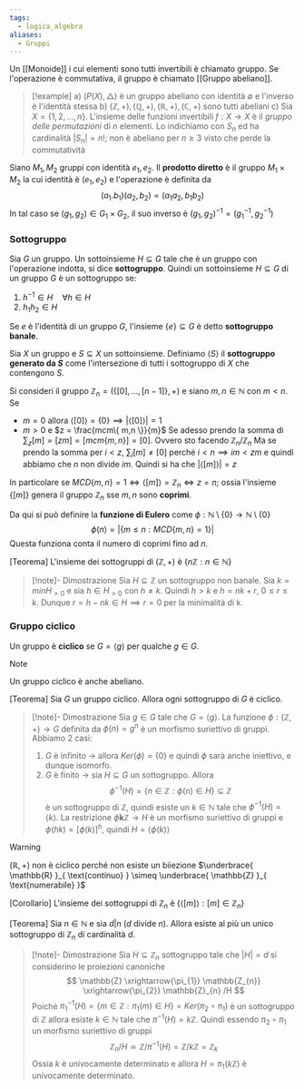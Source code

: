 ```yaml
---
tags:
  - logica_algebra
aliases:
  - Gruppi
---
```

Un [[Monoide]] i cui elementi sono tutti invertibili è chiamato gruppo. Se l'operazione è commutativa, il gruppo è chiamato [[Gruppo abeliano]].

>[!example]
>a) $(P(X), \triangle)$ è un gruppo abeliano con identità $\emptyset$ e l'inverso è l'identità stessa
>b) $(\mathbb{Z}, +), (\mathbb{Q}, +), (\mathbb{R}, +),(\mathbb{C}, +)$ sono tutti abeliani
>c) Sia $X = \{ 1,2,\dots, n \}$. L'insieme delle funzioni invertibili $f: X \to X$ è il *gruppo delle permutazioni* di $n$ elementi. Lo indichiamo con $S_{n}$ ed ha cardinalità $|S_{n}| = n!$; non è abeliano per $n \geq 3$ visto che perde la commutatività

Siano $M_{1}, M_{2}$ gruppi con identità $e_{1},e_{2}$. Il **prodotto diretto** è il gruppo $M_{1}\times M_{2}$ la cui identità è $(e_{1},e_{2})$ e l'operazione è definita da 
$$
(a_{1}.b_{1})(a_{2},b_{2}) = (a_{1}a_{2},b_{1}b_{2})
$$
In tal caso se $(g_{1},g_{2})\in G_{1}\times G_{2}$, il suo inverso è $(g_{1},g_{2})^{-1} = (g_{1}^{-1}, g_{2}^{-1})$
### Sottogruppo

Sia $G$ un gruppo. Un sottoinsieme $H \subseteq G$ tale che è un gruppo con l'operazione indotta, si dice **sottogruppo**. Quindi un sottoinsieme $H \subseteq G$ di un gruppo $G$ è un sottogruppo se:
1) $h^{-1} \in H \quad \forall {h} \in {H}$
2) $h_{1}h_{2} \in H$

Se $e$ è l'identità di un gruppo $G$, l'insieme $\{  e\} \subseteq G$ è detto **sottogruppo banale**.

Sia $X$ un gruppo e $S \subseteq X$ un sottoinsieme. Definiamo $\left< S \right>$ il **sottogruppo generato da $S$**  come l'intersezione di tutti i sottogruppo di $X$ che contengono $S$. 

Si consideri il gruppo $\mathbb{Z}_{n} = (\{ [0],\dots,[n-1] \}, +)$ e siano $m,n \in \mathbb{N}$ con $m<n$. Se
- $m=0$ allora $\left<[0] \right> = \{ 0 \} \implies |\left< [0] \right>| = 1$
- $m>0$ e $z = \frac{mcm\{ m,n \}}{m}$
	Se adesso prendo la somma di $\sum_{z}[m] = [zm] = [mcm\{ m,n \}] = [0]$. Ovvero sto facendo $\mathbb{Z}_{n}/\mathbb{Z}_{n}$ 
	Ma se prendo la somma per $i<z$, $\sum_{i}[m] \neq [0]$ perché $i< n \implies im < zm$ e quindi abbiamo che $n$ non divide $im$. Quindi si ha che $|\left<  [m]\right>| = z$

In particolare se $MCD\{ m,n \}= 1 \iff \left< [m] \right>=\mathbb{Z}_{n} \iff z=n$; ossia l'insieme $\{ [m] \}$ genera il gruppo $\mathbb{Z}_{n}$ sse $m,n$ sono **coprimi**.

Da qui si può definire la **funzione di Eulero** come $\phi: \mathbb{N} \setminus \{ 0 \} \to \mathbb{N}\setminus \{ 0 \}$
$$
\phi(n) = \left| \{ m \leq n : MCD\{ m,n \} = 1 \} \right| 
$$
Questa funziona conta il numero di coprimi fino ad $n$.

[Teorema]
L'insieme dei sottogruppi di $(\mathbb{Z}, +)$ è $\{ n\mathbb{Z}:n \in\mathbb{N} \}$ 

>[!note]- Dimostrazione
>Sia $H \subseteq \mathbb{Z}$ un sottogruppo non banale. Sia $k=minH_{>0}$ e sia $h \in H_{>0}$ con $h \neq k$. Quindi $h>k$ e $h=nk + r$, $0 \le r \leq k$. Dunque $r=h-nk\in H \implies r=0$ per la minimalità di k.
### Gruppo ciclico

Un gruppo è **ciclico** se $G = \left< g \right>$ per qualche $g\in G$.

>[!note]
>Un gruppo ciclico è anche abeliano.

[Teorema]
Sia $G$ un gruppo ciclico. Allora ogni sottogruppo di $G$ è ciclico.

>[!note]- Dimostrazione
>Sia $g\in G$ tale che $G=\left< g \right>$. La funzione $\phi:(\mathbb{Z}, +) \to G$ definita da $\phi(n) = g^{n}$ è un morfismo suriettivo di gruppi. Abbiamo $2$ casi:
>1) $G$ è infinito $\to$ allora $Ker(\phi)=\{ 0 \}$ e quindi $\phi$ sarà anche iniettivo, e dunque isomorfo. 
>2) $G$ è finito $\to$ sia $H\subseteq G$ un sottogruppo. Allora 
>$$
>\phi^{-1}(H) = \{ n \in \mathbb{Z} : \phi(n) \in H \} \subseteq \mathbb{Z}
>$$
>è un sottogruppo di $\mathbb{Z}$, quindi esiste un $k\in \mathbb{N}$ tale che $\phi^{-1}(H) = \left< k \right>$. La restrizione $\phi\mathbf{k}\mathbb{Z}\to H$ è un morfismo suriettivo di gruppi e $\phi(hk)=[\phi(k)]^{h}$, quindi $H = \left< \phi(k) \right>$

>[!warning]
>$(\mathbb{R}, +)$ non è ciclico perché non esiste un biiezione $\underbrace{ \mathbb{R} }_{ \text{continuo} } \simeq \underbrace{ \mathbb{Z} }_{ \text{numerabile} }$

[Corollario]
L'insieme dei sottogruppi di $\mathbb{Z}_{n}$ è $\{ \left< [m]\right> : [m] \in \mathbb{Z}_{n} \}$

[Teorema]
Sia $n \in \mathbb{N}$ e sia $d | n$ ($d$ divide $n$). Allora esiste al più un unico sottogruppo di $\mathbb{Z}_{n}$ di cardinalità $d$.

>[!note]- Dimostrazione
>Sia $H \subseteq \mathbb{Z}_{n}$ sottogruppo tale che $|H|=d$ si considerino le proiezioni canoniche
>$$
>\mathbb{Z} \xrightarrow{\pi_{1}} \mathbb{Z_{n}} \xrightarrow{\pi_{2}} \mathbb{Z}_{n} /H
>$$
>Poiché $\pi_{1}^{-1}(H) = \{ m \in \mathbb{Z} : \pi_{1}(m) \in H \} = Ker(\pi_{2} \circ\pi_{1})$ è un sottogruppo di $\mathbb{Z}$ allora esiste $k\in \mathbb{N}$ tale che $\pi^{-1}(H) = k\mathbb{Z}$.  Quindi essendo $\pi_{2} \circ\pi_{1}$ un morfismo suriettivo di gruppi
>$$
>\mathbb{Z}_{n} /H \simeq \mathbb{Z}/\pi^{-1}(H) = \mathbb{Z} /k\mathbb{Z} = \mathbb{Z}_{k}
>$$
>Ossia $k$ è univocamente determinato e allora $H=\pi_{1}(k\mathbb{Z})$ è univocamente determinato.



